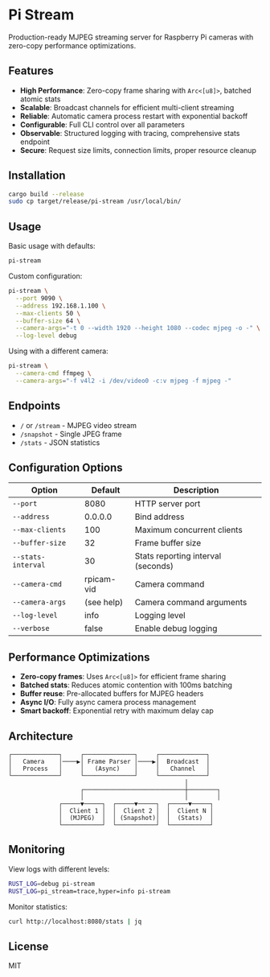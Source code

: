 # Pi Stream

Production-ready MJPEG streaming server for Raspberry Pi cameras with zero-copy performance optimizations.

## Features

- **High Performance**: Zero-copy frame sharing with `Arc<[u8]>`, batched atomic stats
- **Scalable**: Broadcast channels for efficient multi-client streaming
- **Reliable**: Automatic camera process restart with exponential backoff
- **Configurable**: Full CLI control over all parameters
- **Observable**: Structured logging with tracing, comprehensive stats endpoint
- **Secure**: Request size limits, connection limits, proper resource cleanup

## Installation

```bash
cargo build --release
sudo cp target/release/pi-stream /usr/local/bin/
```

## Usage

Basic usage with defaults:
```bash
pi-stream
```

Custom configuration:
```bash
pi-stream \
  --port 9090 \
  --address 192.168.1.100 \
  --max-clients 50 \
  --buffer-size 64 \
  --camera-args="-t 0 --width 1920 --height 1080 --codec mjpeg -o -" \
  --log-level debug
```

Using with a different camera:
```bash
pi-stream \
  --camera-cmd ffmpeg \
  --camera-args="-f v4l2 -i /dev/video0 -c:v mjpeg -f mjpeg -"
```

## Endpoints

- `/` or `/stream` - MJPEG video stream
- `/snapshot` - Single JPEG frame
- `/stats` - JSON statistics

## Configuration Options

| Option | Default | Description |
|--------|---------|-------------|
| `--port` | 8080 | HTTP server port |
| `--address` | 0.0.0.0 | Bind address |
| `--max-clients` | 100 | Maximum concurrent clients |
| `--buffer-size` | 32 | Frame buffer size |
| `--stats-interval` | 30 | Stats reporting interval (seconds) |
| `--camera-cmd` | rpicam-vid | Camera command |
| `--camera-args` | (see help) | Camera command arguments |
| `--log-level` | info | Logging level |
| `--verbose` | false | Enable debug logging |

## Performance Optimizations

- **Zero-copy frames**: Uses `Arc<[u8]>` for efficient frame sharing
- **Batched stats**: Reduces atomic contention with 100ms batching
- **Buffer reuse**: Pre-allocated buffers for MJPEG headers
- **Async I/O**: Fully async camera process management
- **Smart backoff**: Exponential retry with maximum delay cap

## Architecture

```
┌─────────────┐     ┌──────────────┐     ┌─────────────┐
│   Camera    │────▶│ Frame Parser │────▶│  Broadcast  │
│   Process   │     │   (Async)    │     │   Channel   │
└─────────────┘     └──────────────┘     └─────────────┘
                                                 │
                    ┌────────────────────────────┼────────┐
                    │                            │        │
              ┌─────▼─────┐  ┌─────▼─────┐  ┌─────▼─────┐
              │  Client 1 │  │  Client 2 │  │  Client N │
              │  (MJPEG)  │  │ (Snapshot)│  │  (Stats)  │
              └───────────┘  └───────────┘  └───────────┘
```

## Monitoring

View logs with different levels:
```bash
RUST_LOG=debug pi-stream
RUST_LOG=pi_stream=trace,hyper=info pi-stream
```

Monitor statistics:
```bash
curl http://localhost:8080/stats | jq
```

## License

MIT